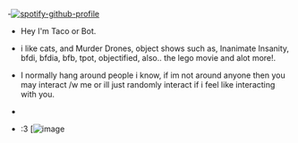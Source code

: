 -[![spotify-github-profile](https://spotify-github-profile.vercel.app/api/view?uid=31ofyqlkho6h6uzxsh4ac4uafm5a&cover_image=true&theme=novatorem&show_offline=false&background_color=c326fd&interchange=true&bar_color=970ca1&bar_color_cover=false)](https://github.com/kittinan/spotify-github-profile)



-  Hey I'm Taco or Bot. 
  
- i like cats, and Murder Drones, object shows such as, Inanimate Insanity, bfdi, bfdia, bfb, tpot, objectified, also.. the lego movie and alot more!.
- I normally hang around people i know, if im not around anyone then you may interact /w me or ill just randomly interact if i feel like interacting with you.
- 
- :3
[![image](![image](https://github.com/user-attachments/assets/72f78367-1bfb-4624-8b59-38ccee7dbe1e)](https://i.pinimg.com/474x/31/7a/77/317a77d3154cc17e995adabbb650919d.jpg)
)



<!---
Dynamush is a ✨ special ✨ repository because its `README.md` (this file) appears on your GitHub profile.
You can click the Preview link to take a look at your changes.
--->
